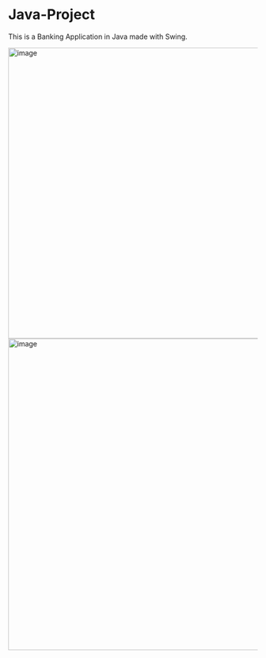 # Java-Project
This is a Banking Application in Java made with Swing.


<img width="587" alt="image" src="https://github.com/vedant-058/Java-Project/assets/113187868/502d0b13-eaa8-4cb1-9382-843c63c41fe5">
<img width="629" alt="image" src="https://github.com/vedant-058/Java-Project/assets/113187868/238c9507-543d-430c-8ec7-ab642483e10a">
